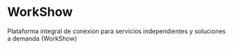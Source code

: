 # WorkShow
Plataforma integral de conexion para servicios independientes y soluciones a demanda (WorkShow)

